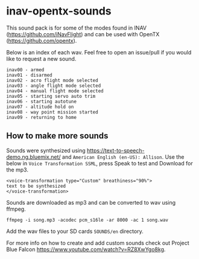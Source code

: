 # inav-opentx-sounds

This sound pack is for some of the modes found in INAV (https://github.com/iNavFlight) and can be used with OpenTX (https://github.com/opentx).

Below is an index of each wav.  Feel free to open an issue/pull if you would like to request a new sound.

```
inav00 - armed
inav01 - disarmed
inav02 - acro flight mode selected
inav03 - angle flight mode selected
inav04 - manual flight mode selected
inav05 - starting servo auto trim
inav06 - starting autotune
inav07 - altitude hold on
inav08 - way point mission started
inav09 - returning to home
```

## How to make more sounds

Sounds were synthesized using https://text-to-speech-demo.ng.bluemix.net/ and ```American English (en-US): Allison```.  Use the below in ```Voice Transformation SSML```, press Speak to test and Download for the mp3.

```
<voice-transformation type="Custom" breathiness="90%">
text to be synthesized 
</voice-transformation>
```

Sounds are downloaded as mp3 and can be converted to wav using ffmpeg.

```
ffmpeg -i song.mp3 -acodec pcm_s16le -ar 8000 -ac 1 song.wav
```

Add the wav files to your SD cards ```SOUNDS/en``` directory.

For more info on how to create and add custom sounds check out Project Blue Falcon https://www.youtube.com/watch?v=RZ8XwYgo8kg.
